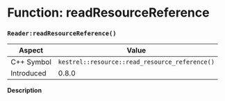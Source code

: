 
# Function: readResourceReference
### `Reader:readResourceReference()`

| Aspect | Value |
| --- | --- |
| C++ Symbol | `kestrel::resource::read_resource_reference()` |
| Introduced | 0.8.0 |

**Description**


